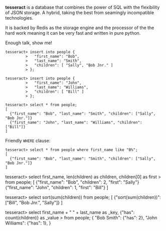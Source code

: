 **tesseract** is a database that combines the power of SQL with the flexibility
of JSON storage. A hybrid, taking the best from seamingly incompatible
technologies.

It is backed by Redis as the storage engine and the processor of the the hard
work meaning it can be very fast and written in pure python.

Enough talk, show me!

```
tesseract> insert into people {
         >   "first_name": "Bob",
         >   "last_name": "Smith",
         >   "children": [ "Sally", "Bob Jnr." ]
         > };
         
tesseract> insert into people {
         >   "first_name": "John",
         >   "last_name": "Williams",
         >   "children": [ "Bill" ]
         > };
         
tesseract> select * from people;
[
  {"first_name": "Bob", "last_name": "Smith", "children": ["Sally", "Bob Jnr."]}
  {"first_name": "John", "last_name": "Williams", "children": ["Bill"]}
]
```

Friendly `WHERE` clause:

```
tesseract> select * from people where first_name like "B%";
[
  {"first_name": "Bob", "last_name": "Smith", "children": ["Sally", "Bob Jnr."]}
]
```

tesseract> select first_name, len(children) as children, children[0] as first
         > from people;
[
  {"first_name": "Bob", "children": 2, "first": "Sally"}
  {"first_name": "John", "children": 1, "first": "Bill"}
]

tesseract> select sort(sum(children)) from people;
[
  {"sort(sum(children))": ["Bill", "Bob Jnr.", "Sally"]}
]

tesseract> select first_name + " " + last_name as _key, {"has": count(children)} as _value
         > from people;
{
  "Bob Smith": {"has": 2},
  "John Williams": {"has": 1},
}
```
